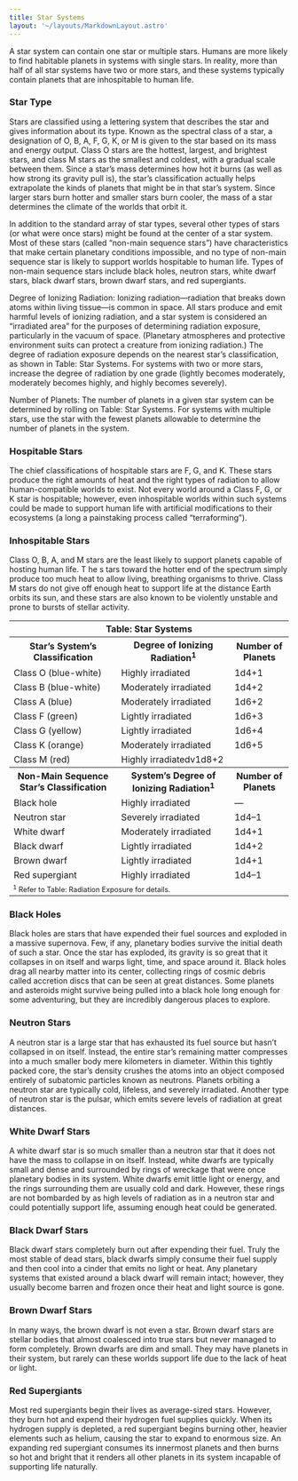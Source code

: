 ```yaml
---
title: Star Systems
layout: '~/layouts/MarkdownLayout.astro'
---
```

A star system can contain one star or multiple stars. Humans are more likely
to find habitable planets in systems with single stars. In reality, more than
half of all star systems have two or more stars, and these systems typically
contain planets that are inhospitable to human life.

### Star Type

Stars are classified using a lettering system that describes the star and
gives information about its type. Known as the spectral class of a star, a
designation of O, B, A, F, G, K, or M is given to the star based on its mass
and energy output. Class O stars are the hottest, largest, and brightest
stars, and class M stars as the smallest and coldest, with a gradual scale
between them. Since a star’s mass determines how hot it burns (as well as how
strong its gravity pull is), the star’s classification actually helps
extrapolate the kinds of planets that might be in that star’s system. Since
larger stars burn hotter and smaller stars burn cooler, the mass of a star
determines the climate of the worlds that orbit it.

In addition to the standard array of star types, several other types of stars
(or what were once stars) might be found at the center of a star system. Most
of these stars (called “non-main sequence stars”) have characteristics that
make certain planetary conditions impossible, and no type of non-main sequence
star is likely to support worlds hospitable to human life. Types of non-main
sequence stars include black holes, neutron stars, white dwarf stars, black
dwarf stars, brown dwarf stars, and red supergiants.

Degree of Ionizing Radiation: Ionizing radiation—radiation that breaks down
atoms within living tissue—is common in space. All stars produce and emit
harmful levels of ionizing radiation, and a star system is considered an
“irradiated area” for the purposes of determining radiation exposure,
particularly in the vacuum of space. (Planetary atmospheres and protective
environment suits can protect a creature from ionizing radiation.) The degree
of radiation exposure depends on the nearest star’s classification, as shown
in Table: Star Systems. For systems with two or more stars, increase the
degree of radiation by one grade (lightly becomes moderately, moderately
becomes highly, and highly becomes severely).

Number of Planets: The number of planets in a given star system can be
determined by rolling on Table: Star Systems. For systems with multiple stars,
use the star with the fewest planets allowable to determine the number of
planets in the system.

### Hospitable Stars

The chief classifications of hospitable stars are F, G, and K. These stars
produce the right amounts of heat and the right types of radiation to allow
human-compatible worlds to exist. Not every world around a Class F, G, or K
star is hospitable; however, even inhospitable worlds within such systems
could be made to support human life with artificial modifications to their
ecosystems (a long a painstaking process called “terraforming”).

### Inhospitable Stars

Class O, B, A, and M stars are the least likely to support planets capable of
hosting human life. T he s tars toward the hotter end of the spectrum simply
produce too much heat to allow living, breathing organisms to thrive. Class M
stars do not give off enough heat to support life at the distance Earth orbits
its sun, and these stars are also known to be violently unstable and prone to
bursts of stellar activity.


<table> <tr><th colspan="3">Table: Star Systems</th></tr> <tr><th>Star’s System’s Classification</th><th>Degree of Ionizing Radiation<sup>1</sup></th><th>Number of Planets</th></tr> <tr><td>Class O (blue-white)</td><td>Highly irradiated</td><td>1d4+1</td></tr> <tr class="shaded"><td>Class B (blue-white)</td><td>Moderately irradiated</td><td>1d4+2</td></tr> <tr><td>Class A (blue)</td><td>Moderately irradiated</td><td>1d6+2</td></tr> <tr class="shaded"><td>Class F (green)</td><td>Lightly irradiated</td><td>1d6+3</td></tr> <tr><td>Class G (yellow)</td><td>Lightly irradiated</td><td>1d6+4</td></tr> <tr class="shaded"><td>Class K (orange)</td><td>Moderately irradiated</td><td>1d6+5</td></tr> <tr><td>Class M (red)</td><td>Highly irradiatedv1d8+2</td></tr> <tr><th>Non-Main Sequence Star’s Classification</th><th>System’s Degree of Ionizing Radiation<sup>1</sup></th><th>Number of Planets</th></tr> <tr><td>Black hole</td><td>Highly irradiated</td><td>—</td></tr> <tr class="shaded"><td>Neutron star</td><td>Severely irradiated</td><td>1d4–1</td></tr> <tr><td>White dwarf</td><td>Moderately irradiated</td><td>1d4+1</td></tr> <tr class="shaded"><td>Black dwarf</td><td>Lightly irradiated</td><td>1d4+2</td></tr> <tr><td>Brown dwarf</td><td>Lightly irradiated</td><td>1d4+1</td></tr> <tr class="shaded"><td>Red supergiant</td><td>Highly irradiated</td><td>1d4–1</td></tr> <tr><td colspan="3" style="font-size:.8em; text-align: left"><sup>1</sup> Refer to Table: Radiation Exposure for details.</td></tr> </table>



### Black Holes

Black holes are stars that have expended their fuel sources and exploded in a
massive supernova. Few, if any, planetary bodies survive the initial death of
such a star. Once the star has exploded, its gravity is so great that it
collapses in on itself and warps light, time, and space around it. Black holes
drag all nearby matter into its center, collecting rings of cosmic debris
called accretion discs that can be seen at great distances. Some planets and
asteroids might survive being pulled into a black hole long enough for some
adventuring, but they are incredibly dangerous places to explore.

### Neutron Stars

A neutron star is a large star that has exhausted its fuel source but hasn’t
collapsed in on itself. Instead, the entire star’s remaining matter compresses
into a much smaller body mere kilometers in diameter. Within this tightly
packed core, the star’s density crushes the atoms into an object composed
entirely of subatomic particles known as neutrons. Planets orbiting a neutron
star are typically cold, lifeless, and severely irradiated. Another type of
neutron star is the pulsar, which emits severe levels of radiation at great
distances.

### White Dwarf Stars

A white dwarf star is so much smaller than a neutron star that it does not
have the mass to collapse in on itself. Instead, white dwarfs are typically
small and dense and surrounded by rings of wreckage that were once planetary
bodies in its system. White dwarfs emit little light or energy, and the rings
surrounding them are usually cold and dark. However, these rings are not
bombarded by as high levels of radiation as in a neutron star and could
potentially support life, assuming enough heat could be generated.

### Black Dwarf Stars

Black dwarf stars completely burn out after expending their fuel. Truly the
most stable of dead stars, black dwarfs simply consume their fuel supply and
then cool into a cinder that emits no light or heat. Any planetary systems
that existed around a black dwarf will remain intact; however, they usually
become barren and frozen once their heat and light source is gone.

### Brown Dwarf Stars

In many ways, the brown dwarf is not even a star. Brown dwarf stars are
stellar bodies that almost coalesced into true stars but never managed to form
completely. Brown dwarfs are dim and small. They may have planets in their
system, but rarely can these worlds support life due to the lack of heat or
light.

### Red Supergiants

Most red supergiants begin their lives as average-sized stars. However, they
burn hot and expend their hydrogen fuel supplies quickly. When its hydrogen
supply is depleted, a red supergiant begins burning other, heavier elements
such as helium, causing the star to expand to enormous size. An expanding red
supergiant consumes its innermost planets and then burns so hot and bright
that it renders all other planets in its system incapable of supporting life
naturally.

